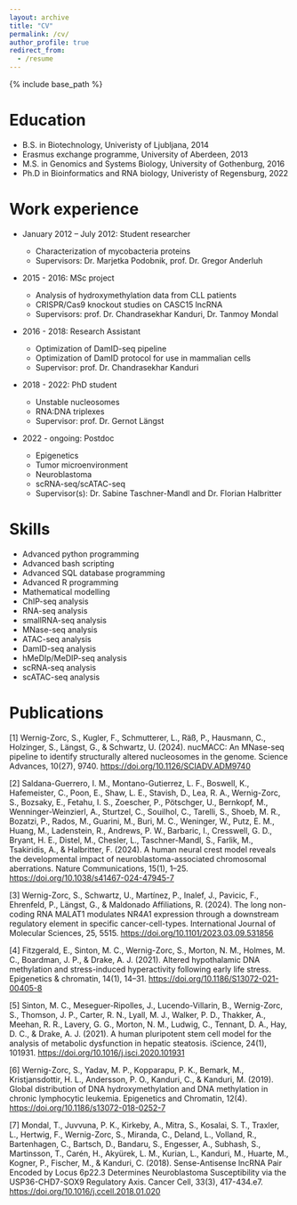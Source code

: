 ```yaml
---
layout: archive
title: "CV"
permalink: /cv/
author_profile: true
redirect_from:
  - /resume
---
```


{% include base_path %}

Education
======
* B.S. in Biotechnology, Univeristy of Ljubljana, 2014
* Erasmus exchange programme, University of Aberdeen, 2013
* M.S. in Genomics and Systems Biology, University of Gothenburg, 2016
* Ph.D in Bioinformatics and RNA biology, Univeristy of Regensburg, 2022

Work experience
======
* January 2012 – July 2012: Student researcher
  * Characterization of mycobacteria proteins
  * Supervisors: Dr. Marjetka Podobnik, prof. Dr. Gregor Anderluh
  
* 2015 - 2016: MSc project
  * Analysis of hydroxymethylation data from CLL patients
  * CRISPR/Cas9 knockout studies on CASC15 lncRNA
  * Supervisors: prof. Dr. Chandrasekhar Kanduri, Dr. Tanmoy Mondal

* 2016 - 2018: Research Assistant
  * Optimization of DamID-seq pipeline
  * Optimization of DamID protocol for use in mammalian cells
  * Supervisor: prof. Dr. Chandrasekhar Kanduri
 
* 2018 - 2022: PhD student
  * Unstable nucleosomes
  * RNA:DNA triplexes
  * Supervisor: prof. Dr. Gernot Längst

* 2022 - ongoing: Postdoc
  * Epigenetics
  * Tumor microenvironment
  * Neuroblastoma
  * scRNA-seq/scATAC-seq
  * Supervisor(s): Dr. Sabine Taschner-Mandl and Dr. Florian Halbritter
  
Skills
======
* Advanced python programming
* Advanced bash scripting
* Advanced SQL database programming
* Advanced R programming
* Mathematical modelling
* ChIP-seq analysis
* RNA-seq analysis
* smallRNA-seq analysis
* MNase-seq analysis
* ATAC-seq analysis
* DamID-seq analysis
* hMeDIp/MeDIP-seq analysis
* scRNA-seq analysis
* scATAC-seq analysis


Publications
======
[1] Wernig-Zorc, S., Kugler, F., Schmutterer, L., Räß, P., Hausmann, C., Holzinger, S., Längst, G., & Schwartz, U. (2024). nucMACC: An MNase-seq pipeline to identify structurally altered nucleosomes in the genome. Science Advances, 10(27), 9740. https://doi.org/10.1126/SCIADV.ADM9740

[2] Saldana-Guerrero, I. M., Montano-Gutierrez, L. F., Boswell, K., Hafemeister, C., Poon, E., Shaw, L. E., Stavish, D., Lea, R. A., Wernig-Zorc, S., Bozsaky, E., Fetahu, I. S., Zoescher, P., Pötschger, U., Bernkopf, M., Wenninger-Weinzierl, A., Sturtzel, C., Souilhol, C., Tarelli, S., Shoeb, M. R., Bozatzi, P., Rados, M., Guarini, M., Buri, M. C., Weninger, W., Putz, E. M., Huang, M., Ladenstein, R., Andrews, P. W., Barbaric, I., Cresswell, G. D., Bryant, H. E., Distel, M., Chesler, L., Taschner-Mandl, S., Farlik, M., Tsakiridis, A., & Halbritter, F. (2024). A human neural crest model reveals the developmental impact of neuroblastoma-associated chromosomal aberrations. Nature Communications, 15(1), 1–25. https://doi.org/10.1038/s41467-024-47945-7

[3] Wernig-Zorc, S., Schwartz, U., Martínez, P., Inalef, J., Pavicic, F., Ehrenfeld, P., Längst, G., & Maldonado Affiliations, R. (2024). The long non-coding RNA MALAT1 modulates NR4A1 expression through a downstream regulatory element in specific cancer-cell-types. International Journal of Molecular Sciences, 25, 5515. https://doi.org/10.1101/2023.03.09.531856

[4] Fitzgerald, E., Sinton, M. C., Wernig-Zorc, S., Morton, N. M., Holmes, M. C., Boardman, J. P., & Drake, A. J. (2021). Altered hypothalamic DNA methylation and stress-induced hyperactivity following early life stress. Epigenetics & chromatin, 14(1), 14–31. https://doi.org/10.1186/S13072-021-00405-8

[5] Sinton, M. C., Meseguer-Ripolles, J., Lucendo-Villarin, B., Wernig-Zorc, S., Thomson, J. P., Carter, R. N., Lyall, M. J., Walker, P. D., Thakker, A., Meehan, R. R., Lavery, G. G., Morton, N. M., Ludwig, C., Tennant, D. A., Hay, D. C., & Drake, A. J. (2021). A human pluripotent stem cell model for the analysis of metabolic dysfunction in hepatic steatosis. iScience, 24(1), 101931. https://doi.org/10.1016/j.isci.2020.101931

[6] Wernig-Zorc, S., Yadav, M. P., Kopparapu, P. K., Bemark, M., Kristjansdottir, H. L., Andersson, P. O., Kanduri, C., & Kanduri, M. (2019). Global distribution of DNA hydroxymethylation and DNA methylation in chronic lymphocytic leukemia. Epigenetics and Chromatin, 12(4). https://doi.org/10.1186/s13072-018-0252-7

[7] Mondal, T., Juvvuna, P. K., Kirkeby, A., Mitra, S., Kosalai, S. T., Traxler, L., Hertwig, F., Wernig-Zorc, S., Miranda, C., Deland, L., Volland, R., Bartenhagen, C., Bartsch, D., Bandaru, S., Engesser, A., Subhash, S., Martinsson, T., Carén, H., Akyürek, L. M., Kurian, L., Kanduri, M., Huarte, M., Kogner, P., Fischer, M., & Kanduri, C. (2018). Sense-Antisense lncRNA Pair Encoded by Locus 6p22.3 Determines Neuroblastoma Susceptibility via the USP36-CHD7-SOX9 Regulatory Axis. Cancer Cell, 33(3), 417-434.e7. https://doi.org/10.1016/j.ccell.2018.01.020
